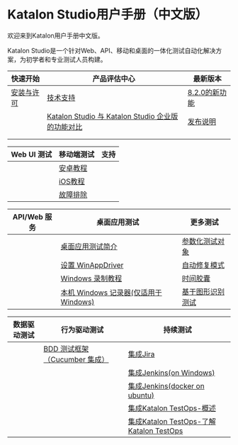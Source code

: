 # Katalon Studio用户手册（中文版）

欢迎来到Katalon用户手册中文版。

Katalon Studio是一个针对Web、API、移动和桌面的一体化测试自动化解决方案，为初学者和专业测试人员构建。

| 快速开始 | 产品评估中心 | 最新版本 |
| -----| ----- | ----- |
| [安装与许可]() | [技术支持]() | [8.2.0的新功能](https://gitee.com/sukekes/katalon-manual-zh/blob/master/doc/What's_new_in_v8.2.0.md) |
| []() | [Katalon Studio 与 Katalon Studio 企业版的功能对比](https://gitee.com/sukekes/katalon-manual-zh/blob/master/doc/Katalon%20Studio%20vs%20Katalon%20Studio%20Enterprise%20Features.md) | [发布说明](https://gitee.com/sukekes/katalon-manual-zh/blob/master/doc/Release_Notes.md) |
| []() | []() | []() |
| []() | []() | []() |



| Web UI 测试 | 移动端测试 | 支持 |
| -----| ----- | ----- |
| []() | [安卓教程](https://gitee.com/sukekes/katalon-manual-zh/blob/master/doc/Tutorial%20for%20Android.md) | []() |
| []() | [iOS教程](https://gitee.com/sukekes/katalon-manual-zh/blob/master/doc/Tutorials%20for%20iOS.md) | []() |
| []() | [故障排除](https://gitee.com/sukekes/katalon-manual-zh/blob/master/doc/Troubleshooting.md) | []() |



| API/Web 服务 | 桌面应用测试 | 更多测试 |
| -----| ----- | ----- |
| []() | [桌面应用测试简介](https://gitee.com/sukekes/katalon-manual-zh/blob/master/doc/Windows_Testing_Overview.md) | [参数化测试对象](https://gitee.com/sukekes/katalon-manual-zh/blob/master/doc/Parameterize%20Web%20Test%20Objects.md) |
| []() | [设置 WinAppDriver](https://gitee.com/sukekes/katalon-manual-zh/blob/master/doc/Set%20up%20WinAppDriver.md) | [自动修复模式](https://gitee.com/sukekes/katalon-manual-zh/blob/master/doc/Self-healing%20Tests.md) |
| []() | [Windows 录制教程](https://gitee.com/sukekes/katalon-manual-zh/blob/master/doc/Tutorial%20using%20Window%20Recorder.md) | [时间胶囊](https://gitee.com/sukekes/katalon-manual-zh/blob/master/doc/Time%20Capsule.md) |
| []() | [本机 Windows 记录器(仅适用于Windows)](https://gitee.com/sukekes/katalon-manual-zh/blob/master/doc/Tutorial%20using%20Native%20Windows%20Recorder%20(Windows%20only).md) | [基于图形识别测试](https://gitee.com/sukekes/katalon-manual-zh/blob/master/doc/Image-based%20testing.md) |

|  数据驱动测试 | 行为驱动测试 | 持续测试 |
| -----| ----- | ----- |
| []() | [BDD 测试框架（Cucumber 集成）](https://gitee.com/sukekes/katalon-manual-zh/blob/master/doc/BDD_Overview.md) | [集成Jira](https://gitee.com/sukekes/katalon-manual-zh/blob/master/doc/Jira%20Integration.md) |
| []() | []() | [集成Jenkins(on Windows)](https://gitee.com/sukekes/katalon-manual-zh/blob/master/doc/Jenkins%20Integration%20(on%20Windows).md) |
| []() | []() | [集成Jenkins(docker on ubuntu)](https://gitee.com/sukekes/katalon-manual-zh/blob/master/doc/Jenkins%20Integration%20(on%20docker%20in%20ubuntu).md) |
| []() | []() | [集成Katalon TestOps-概述](https://gitee.com/sukekes/katalon-manual-zh/blob/master/doc/TestOps%20Overview.md) |
| []() | []() | [集成Katalon TestOps-了解Katalon TestOps](https://gitee.com/sukekes/katalon-manual-zh/blob/master/doc/Navigate%20through%20Katalon%20TestOps.md) |